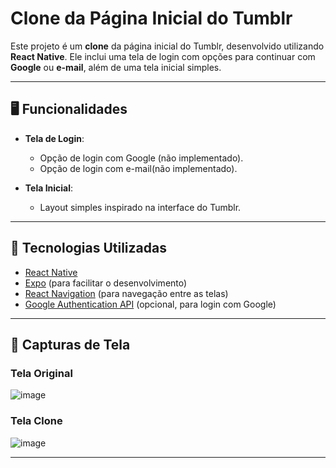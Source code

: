 # Clone da Página Inicial do Tumblr

Este projeto é um **clone** da página inicial do Tumblr, desenvolvido utilizando **React Native**. Ele inclui uma tela de login com opções para continuar com **Google** ou **e-mail**, além de uma tela inicial simples.

---

## 🖥️ Funcionalidades

- **Tela de Login**:
  - Opção de login com Google (não implementado).
  - Opção de login com e-mail(não implementado).
  
- **Tela Inicial**:
  - Layout simples inspirado na interface do Tumblr.

---

## 🚀 Tecnologias Utilizadas

- [React Native](https://reactnative.dev/)
- [Expo](https://expo.dev/) (para facilitar o desenvolvimento)
- [React Navigation](https://reactnavigation.org/) (para navegação entre as telas)
- [Google Authentication API](https://developers.google.com/identity) (opcional, para login com Google)

---

## 📸 Capturas de Tela

### Tela Original
![image](https://github.com/user-attachments/assets/ccaa109f-de14-4f34-bb0d-adc4eb47ea2b)




### Tela Clone
![image](https://github.com/user-attachments/assets/6f08069a-e82f-45c1-b4c0-f48cead53f26)



---


